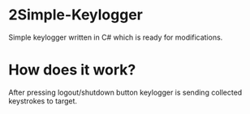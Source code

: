 # 2Simple-Keylogger
Simple keylogger written in C# which is ready for modifications. 

# How does it work?
After pressing logout/shutdown button keylogger is sending collected keystrokes to target.
